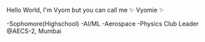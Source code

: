Hello World,
I'm Vyom but you can call me ✨ Vyomie ✨

-Sophomore(Highschool)
-AI/ML
-Aerospace
-Physics Club Leader @AECS-2, Mumbai
